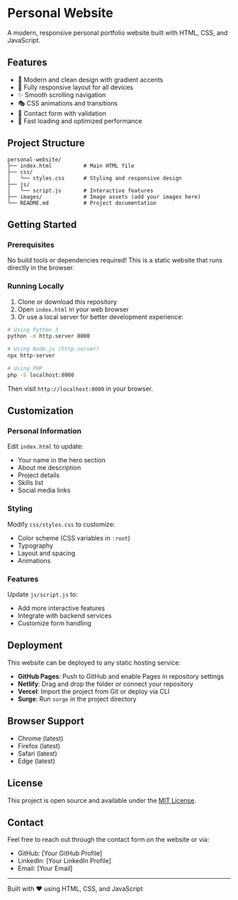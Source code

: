 # Personal Website

A modern, responsive personal portfolio website built with HTML, CSS, and JavaScript.

## Features

- 🎨 Modern and clean design with gradient accents
- 📱 Fully responsive layout for all devices
- ✨ Smooth scrolling navigation
- 🎭 CSS animations and transitions
- 📧 Contact form with validation
- 🚀 Fast loading and optimized performance

## Project Structure

```
personal-website/
├── index.html          # Main HTML file
├── css/
│   └── styles.css      # Styling and responsive design
├── js/
│   └── script.js       # Interactive features
├── images/             # Image assets (add your images here)
└── README.md           # Project documentation
```

## Getting Started

### Prerequisites

No build tools or dependencies required! This is a static website that runs directly in the browser.

### Running Locally

1. Clone or download this repository
2. Open `index.html` in your web browser
3. Or use a local server for better development experience:

```bash
# Using Python 3
python -m http.server 8000

# Using Node.js (http-server)
npx http-server

# Using PHP
php -S localhost:8000
```

Then visit `http://localhost:8000` in your browser.

## Customization

### Personal Information

Edit `index.html` to update:
- Your name in the hero section
- About me description
- Project details
- Skills list
- Social media links

### Styling

Modify `css/styles.css` to customize:
- Color scheme (CSS variables in `:root`)
- Typography
- Layout and spacing
- Animations

### Features

Update `js/script.js` to:
- Add more interactive features
- Integrate with backend services
- Customize form handling

## Deployment

This website can be deployed to any static hosting service:

- **GitHub Pages**: Push to GitHub and enable Pages in repository settings
- **Netlify**: Drag and drop the folder or connect your repository
- **Vercel**: Import the project from Git or deploy via CLI
- **Surge**: Run `surge` in the project directory

## Browser Support

- Chrome (latest)
- Firefox (latest)
- Safari (latest)
- Edge (latest)

## License

This project is open source and available under the [MIT License](LICENSE).

## Contact

Feel free to reach out through the contact form on the website or via:
- GitHub: [Your GitHub Profile]
- LinkedIn: [Your LinkedIn Profile]
- Email: [Your Email]

---

Built with ❤️ using HTML, CSS, and JavaScript
